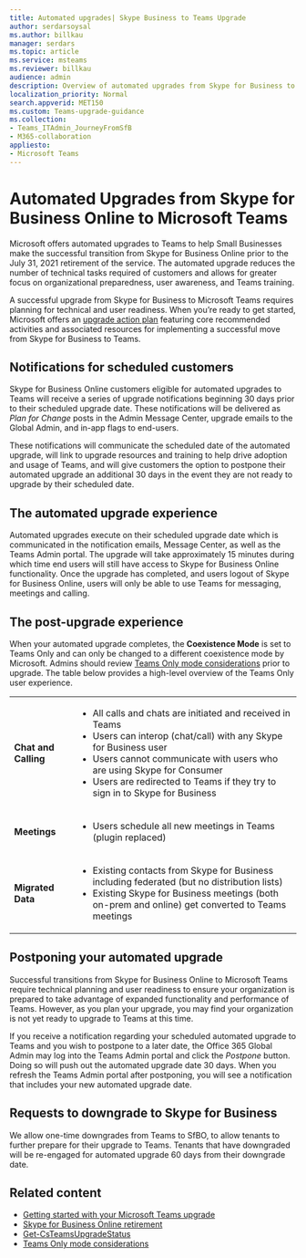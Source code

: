 ```yaml
---
title: Automated upgrades| Skype Business to Teams Upgrade 
author: serdarsoysal
ms.author: billkau
manager: serdars
ms.topic: article
ms.service: msteams
ms.reviewer: billkau
audience: admin
description: Overview of automated upgrades from Skype for Business to Teams
localization_priority: Normal
search.appverid: MET150
ms.custom: Teams-upgrade-guidance
ms.collection: 
- Teams_ITAdmin_JourneyFromSfB
- M365-collaboration
appliesto:
- Microsoft Teams
---
```


# Automated Upgrades from Skype for Business Online to Microsoft Teams

Microsoft offers automated upgrades to Teams to help Small Businesses make the successful transition from Skype for Business Online prior to the July 31, 2021 retirement of the service. The automated upgrade reduces the number of technical tasks required of customers and allows for greater focus on organizational preparedness, user awareness, and Teams training.

A successful upgrade from Skype for Business to Microsoft Teams requires planning for technical and user readiness. When you’re ready to get started,  Microsoft offers an [upgrade action plan](upgrade-basic.md) featuring core recommended activities and associated resources for implementing a successful move from Skype for Business to Teams.

## Notifications for scheduled customers

Skype for Business Online customers eligible for automated upgrades to Teams will receive a series of upgrade notifications beginning 30 days prior to their scheduled upgrade date. These notifications will be delivered as *Plan for Change* posts in the Admin Message Center, upgrade emails to the Global Admin, and in-app flags to end-users.

These notifications will communicate the scheduled date of the automated upgrade, will link to upgrade resources and training to help drive adoption and usage of Teams, and will give customers the option to postpone their automated upgrade an additional 30 days in the event they are not ready to upgrade by their scheduled date.

## The automated upgrade experience

Automated upgrades execute on their scheduled upgrade date which is communicated in the notification emails, Message Center, as well as the Teams Admin portal. The upgrade will take approximately 15 minutes during which time end users will still have access to Skype for Business Online functionality. Once the upgrade has completed, and users logout of Skype for Business Online, users will only be able to use Teams for messaging, meetings and calling.

## The post-upgrade experience

When your automated upgrade completes, the **Coexistence Mode** is set to Teams Only and can only be changed to a different coexistence mode by Microsoft. Admins should review [Teams Only mode considerations](teams-only-mode-considerations.md) prior to upgrade. The table below provides a high-level overview of the Teams Only user experience.


|  |  |
|---------|---------|
|**Chat and Calling**     | <UL><LI>All calls and chats are initiated and received in Teams<LI>Users can interop (chat/call) with any Skype for Business user<LI>Users cannot communicate with users who are using Skype for Consumer<LI>Users are redirected to Teams if they try to sign in to Skype for Business      </UL>  |
|**Meetings**     |  <UL><LI>Users schedule all new meetings in Teams (plugin replaced)    </UL>   |
|**Migrated Data**     |<UL><LI>Existing contacts from Skype for Business including federated (but no distribution lists)<LI>Existing Skype for Business meetings (both on-prem and online) get converted to Teams meetings</UL>         |

## Postponing your automated upgrade

Successful transitions from Skype for Business Online to Microsoft Teams require technical planning and user readiness to ensure your organization is prepared to take advantage of expanded functionality and performance of Teams. However, as you plan your upgrade, you may find your organization is not yet ready to upgrade to Teams at this time.

If you receive a notification regarding your scheduled automated upgrade to Teams and you wish to postpone to a later date, the Office 365 Global Admin may log into the Teams Admin portal and click the *Postpone* button. Doing so will push out the automated upgrade date 30 days. When you refresh the Teams Admin portal after postponing, you will see a notification that includes your new automated upgrade date.

## Requests to downgrade to Skype for Business

We allow one-time downgrades from Teams to SfBO, to allow tenants to further prepare for their upgrade to Teams. Tenants that have downgraded will be re-engaged for automated upgrade 60 days from their downgrade date.

## Related content

- [Getting started with your Microsoft Teams upgrade](upgrade-start-here.md)
- [Skype for Business Online retirement](skype-for-business-online-retirement.md)
- [Get-CsTeamsUpgradeStatus](https://docs.microsoft.com/powershell/module/skype/get-csteamsupgradestatus?view=skype-ps)
- [Teams Only mode considerations](teams-only-mode-considerations.md)


